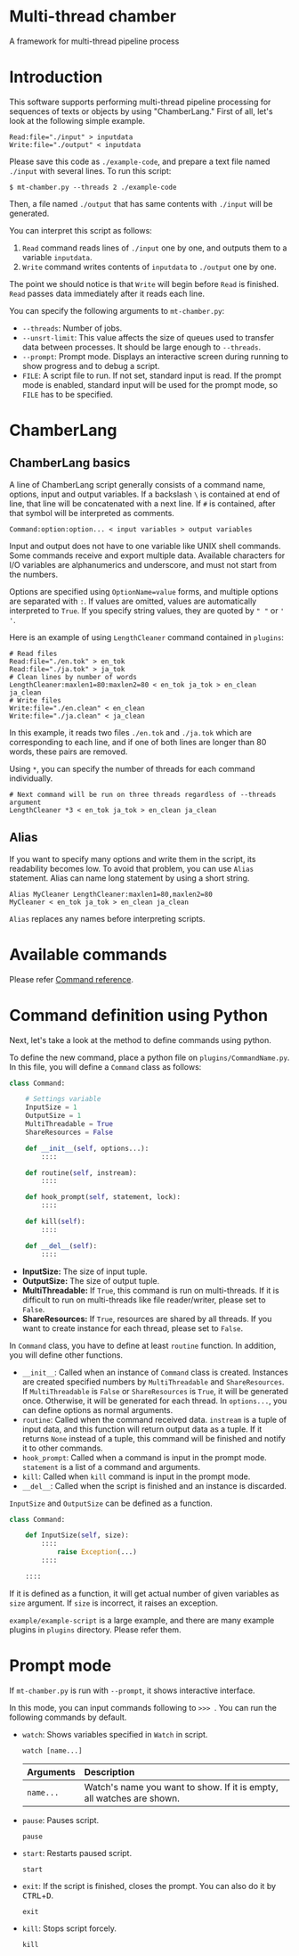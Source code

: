 # Multi-thread chamber

A framework for multi-thread pipeline process


Introduction
=======================================================

This software supports performing multi-thread pipeline processing for sequences of texts or objects by using "ChamberLang."
First of all, let's look at the following simple example.

    Read:file="./input" > inputdata
    Write:file="./output" < inputdata

Please save this code as ``./example-code``, and prepare a text file named ``./input`` with several lines.
To run this script:

    $ mt-chamber.py --threads 2 ./example-code

Then, a file named ``./output`` that has same contents with ``./input`` will be generated.

You can interpret this script as follows:

1. ``Read`` command reads lines of ``./input`` one by one, and outputs them to a variable ``inputdata``.
2. ``Write`` command writes contents of ``inputdata`` to ``./output`` one by one.

The point we should notice is that ``Write`` will begin before ``Read`` is finished.
``Read`` passes data immediately after it reads each line.

You can specify the following arguments to ``mt-chamber.py``:

* ``--threads``: Number of jobs.
* ``--unsrt-limit``: This value affects the size of queues used to transfer data between processes. It should be large enough to ``--threads``.
* ``--prompt``: Prompt mode. Displays an interactive screen during running to show progress and to debug a script.
* ``FILE``: A script file to run. If not set, standard input is read. If the prompt mode is enabled, standard input will be used for the prompt mode, so ``FILE`` has to be specified.


ChamberLang
=======================================================

ChamberLang basics
-------------------------------------------------------

A line of ChamberLang script generally consists of a command name, options, input and output variables.
If a backslash ``\`` is contained at end of line, that line will be concatenated with a next line.
If ``#`` is contained, after that symbol will be interpreted as comments.

    Command:option:option... < input variables > output variables

Input and output does not have to one variable like UNIX shell commands.
Some commands receive and export multiple data.
Available characters for I/O variables are alphanumerics and underscore, and must not start from the numbers.

Options are specified using ``OptionName=value`` forms, and multiple options are separated with ``:``.
If values are omitted, values are automatically interpreted to ``True``.
If you specify string values, they are quoted by ``" "`` or ``' '``.

Here is an example of using ``LengthCleaner`` command contained in ``plugins``:

    # Read files
    Read:file="./en.tok" > en_tok
    Read:file="./ja.tok" > ja_tok
    # Clean lines by number of words
    LengthCleaner:maxlen1=80:maxlen2=80 < en_tok ja_tok > en_clean ja_clean
    # Write files
    Write:file="./en.clean" < en_clean
    Write:file="./ja.clean" < ja_clean

In this example, it reads two files ``./en.tok`` and ``./ja.tok`` which are corresponding to each line, and if one of both lines are longer than 80 words, these pairs are removed.

Using ``*``, you can specify the number of threads for each command individually.

    # Next command will be run on three threads regardless of --threads argument
    LengthCleaner *3 < en_tok ja_tok > en_clean ja_clean


Alias
-------------------------------------------------------

If you want to specify many options and write them in the script, its readability becomes low.
To avoid that problem, you can use ``Alias`` statement.
Alias can name long statement by using a short string.

    Alias MyCleaner LengthCleaner:maxlen1=80,maxlen2=80
    MyCleaner < en_tok ja_tok > en_clean ja_clean

``Alias`` replaces any names before interpreting scripts.


Available commands
=======================================================

Please refer [Command reference](CommandReference.md).


Command definition using Python
=======================================================

Next, let's take a look at the method to define commands using python.

To define the new command, place a python file on ``plugins/CommandName.py``.
In this file, you will define a ``Command`` class as follows:

```python
class Command:

    # Settings variable
    InputSize = 1
    OutputSize = 1
    MultiThreadable = True
    ShareResources = False

    def __init__(self, options...):
        ::::

    def routine(self, instream):
        ::::

    def hook_prompt(self, statement, lock):
        ::::

    def kill(self):
        ::::

    def __del__(self):
        ::::
```

* **InputSize:** The size of input tuple.
* **OutputSize:** The size of output tuple.
* **MultiThreadable:** If ``True``, this command is run on multi-threads. If it is difficult to run on multi-threads like file reader/writer, please set to ``False``.
* **ShareResources:** If ``True``, resources are shared by all threads. If you want to create instance for each thread, please set to ``False``.

In ``Command`` class, you have to define at least ``routine`` function. In addition, you will define other functions.

* ``__init__``: Called when an instance of ``Command`` class is created. Instances are created specified numbers by ``MultiThreadable`` and ``ShareResources``. If ``MultiThreadable`` is ``False`` or ``ShareResources`` is ``True``, it will be generated once. Otherwise, it will be generated for each thread. In ``options...``, you can define options as normal arguments.
* ``routine``: Called when the command received data. ``instream`` is a tuple of input data, and this function will return output data as a tuple. If it returns ``None`` instead of a tuple, this command will be finished and notify it to other commands.
* ``hook_prompt``: Called when a command is input in the prompt mode. ``statement`` is a list of a command and arguments.
* ``kill``: Called when ``kill`` command is input in the prompt mode.
* ``__del__``: Called when the script is finished and an instance is discarded.

``InputSize`` and ``OutputSize`` can be defined as a function.

```python
class Command:

    def InputSize(self, size):
        ::::
            raise Exception(...)
        ::::

    ::::
```

If it is defined as a function, it will get actual number of given variables as ``size`` argument.
If ``size`` is incorrect, it raises an exception.

``example/example-script`` is a large example, and there are many example plugins in ``plugins`` directory. Please refer them.


Prompt mode
=======================================================

If ``mt-chamber.py`` is run with ``--prompt``, it shows interactive interface.

In this mode, you can input commands following to ``>>> ``.
You can run the following commands by default.

* ``watch``: Shows variables specified in ``Watch`` in script.
  ```
  watch [name...]
  ```
  |Arguments    |Description                                                                  |
  |:------------|:----------------------------------------------------------------------------|
  |``name...``  |Watch's name you want to show. If it is empty, all watches are shown.        |

* ``pause``: Pauses script.
  ```
  pause
  ```

* ``start``: Restarts paused script.
  ```
  start
  ```

* ``exit``: If the script is finished, closes the prompt. You can also do it by <kbd>CTRL</kbd>+<kbd>D</kbd>.
  ```
  exit
  ```

* ``kill``: Stops script forcely.
  ```
  kill
  ```
